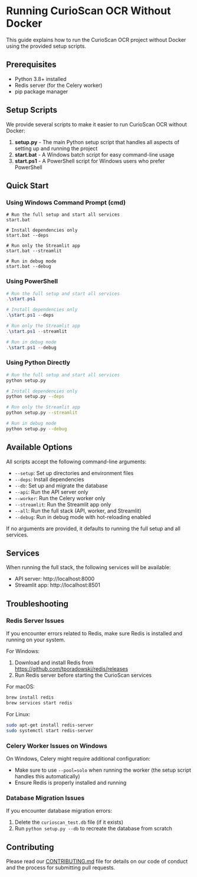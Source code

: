 # Running CurioScan OCR Without Docker

This guide explains how to run the CurioScan OCR project without Docker using the provided setup scripts.

## Prerequisites

- Python 3.8+ installed
- Redis server (for the Celery worker)
- pip package manager

## Setup Scripts

We provide several scripts to make it easier to run CurioScan OCR without Docker:

1. **setup.py** - The main Python setup script that handles all aspects of setting up and running the project
2. **start.bat** - A Windows batch script for easy command-line usage
3. **start.ps1** - A PowerShell script for Windows users who prefer PowerShell

## Quick Start

### Using Windows Command Prompt (cmd)

```batch
# Run the full setup and start all services
start.bat

# Install dependencies only
start.bat --deps

# Run only the Streamlit app
start.bat --streamlit

# Run in debug mode
start.bat --debug
```

### Using PowerShell

```powershell
# Run the full setup and start all services
.\start.ps1

# Install dependencies only
.\start.ps1 --deps

# Run only the Streamlit app
.\start.ps1 --streamlit

# Run in debug mode
.\start.ps1 --debug
```

### Using Python Directly

```bash
# Run the full setup and start all services
python setup.py

# Install dependencies only
python setup.py --deps

# Run only the Streamlit app
python setup.py --streamlit

# Run in debug mode
python setup.py --debug
```

## Available Options

All scripts accept the following command-line arguments:

- `--setup`: Set up directories and environment files
- `--deps`: Install dependencies
- `--db`: Set up and migrate the database
- `--api`: Run the API server only
- `--worker`: Run the Celery worker only
- `--streamlit`: Run the Streamlit app only
- `--all`: Run the full stack (API, worker, and Streamlit)
- `--debug`: Run in debug mode with hot-reloading enabled

If no arguments are provided, it defaults to running the full setup and all services.

## Services

When running the full stack, the following services will be available:

- API server: http://localhost:8000
- Streamlit app: http://localhost:8501

## Troubleshooting

### Redis Server Issues

If you encounter errors related to Redis, make sure Redis is installed and running on your system.

For Windows:
1. Download and install Redis from https://github.com/tporadowski/redis/releases
2. Run Redis server before starting the CurioScan services

For macOS:
```bash
brew install redis
brew services start redis
```

For Linux:
```bash
sudo apt-get install redis-server
sudo systemctl start redis-server
```

### Celery Worker Issues on Windows

On Windows, Celery might require additional configuration:
- Make sure to use `--pool=solo` when running the worker (the setup script handles this automatically)
- Ensure Redis is properly installed and running

### Database Migration Issues

If you encounter database migration errors:
1. Delete the `curioscan_test.db` file (if it exists)
2. Run `python setup.py --db` to recreate the database from scratch

## Contributing

Please read our [CONTRIBUTING.md](CONTRIBUTING.md) file for details on our code of conduct and the process for submitting pull requests.
